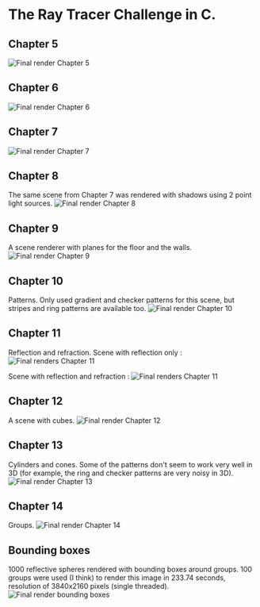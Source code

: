 # The Ray Tracer Challenge in C.

## Chapter 5
![Final render Chapter 5](./out/chap5.png "Final render Chapter 5")


## Chapter 6
![Final render Chapter 6](./out/chap6.png "Final render Chapter 6")


## Chapter 7
![Final render Chapter 7](./out/chap7.png "Final render Chapter 7")


## Chapter 8
The same scene from Chapter 7 was rendered with shadows using 2 point light sources.
![Final render Chapter 8](./out/chap8.png "Final render Chapter 8")


## Chapter 9
A scene renderer with planes for the floor and the walls.
![Final render Chapter 9](./out/chap9.png "Final render Chapter 9")


## Chapter 10
Patterns. Only used gradient and checker patterns for this scene, but
stripes and ring patterns are available too.
![Final render Chapter 10](./out/chap10.png "Final render Chapter 10")


## Chapter 11
Reflection and refraction. Scene with reflection only :
![Final renders Chapter 11](./out/chap11_1.png "Final renders Chapter 11")

Scene with reflection and refraction :
![Final renders Chapter 11](./out/chap11_2.png "Final renders Chapter 11")


## Chapter 12
A scene with cubes.
![Final render Chapter 12](./out/chap12.png "Final render Chapter 12")


## Chapter 13
Cylinders and cones. Some of the patterns don't seem to work very well in 3D 
(for example, the ring and checker patterns are very noisy in 3D).
![Final render Chapter 13](./out/chap13.png "Final render Chapter 13")


## Chapter 14
Groups.
![Final render Chapter 14](./out/chap14.png "Final render Chapter 14")


## Bounding boxes
1000 reflective spheres rendered with bounding boxes around groups. 100
groups were used (I think) to render this image in 233.74 seconds, resolution of
3840x2160 pixels (single threaded).
![Final render bounding boxes](./out/bbox.png "Final render bounding boxes")
